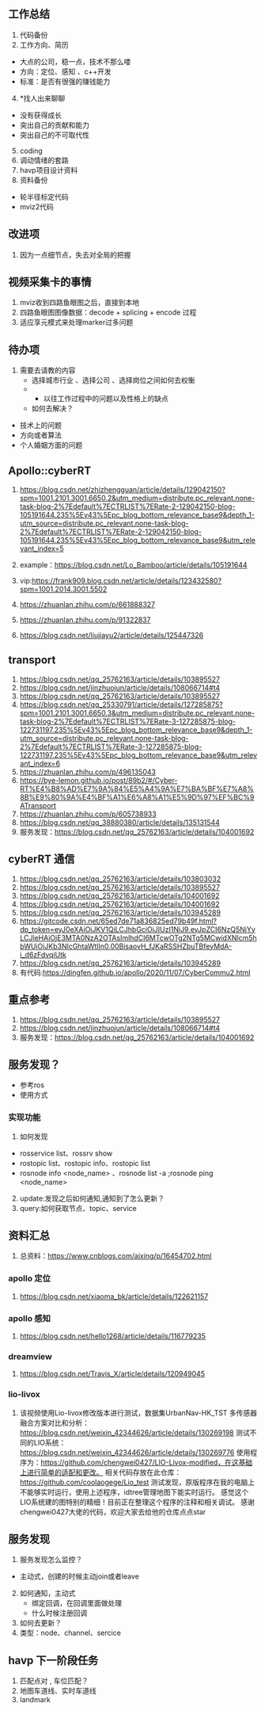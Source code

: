 ## 工作总结
1. 代码备份
2. 工作方向、简历
  + 大点的公司，稳一点，技术不那么喽
  + 方向：定位、感知 、c++开发
  + 标准：是否有很强的赚钱能力
4. *找人出来聊聊
  + 没有获得成长
  + 突出自己的贡献和能力
  + 突出自己的不可取代性
5. coding
6. 调动情绪的套路
7. havp项目设计资料
8. 资料备份
  + 轮半径标定代码
  + mviz2代码


## 改进项
1. 因为一点细节点，失去对全局的把握

## 视频采集卡的事情
1. mviz收到四路鱼眼图之后，直接到本地
2. 四路鱼眼图图像数据：decode + splicing + encode 过程
3. 适应享元模式来处理marker过多问题

## 待办项
1. 需要去请教的内容
   + 选择城市行业 、选择公司 、选择岗位之间如何去权衡
   + * 以往工作过程中的问题以及性格上的缺点
    + 如何去解决？
  + 技术上的问题
   + 方向或者算法
  + 个人婚姻方面的问题 

## Apollo::cyberRT 
1. https://blog.csdn.net/zhizhengguan/article/details/129042150?spm=1001.2101.3001.6650.2&utm_medium=distribute.pc_relevant.none-task-blog-2%7Edefault%7ECTRLIST%7ERate-2-129042150-blog-105191644.235%5Ev43%5Epc_blog_bottom_relevance_base9&depth_1-utm_source=distribute.pc_relevant.none-task-blog-2%7Edefault%7ECTRLIST%7ERate-2-129042150-blog-105191644.235%5Ev43%5Epc_blog_bottom_relevance_base9&utm_relevant_index=5

2. example：https://blog.csdn.net/Lo_Bamboo/article/details/105191644
3. vip:https://frank909.blog.csdn.net/article/details/123432580?spm=1001.2014.3001.5502
4. https://zhuanlan.zhihu.com/p/661888327
5. https://zhuanlan.zhihu.com/p/91322837
6. https://blog.csdn.net/liujiayu2/article/details/125447326

## transport
1. https://blog.csdn.net/qq_25762163/article/details/103895527
2. https://blog.csdn.net/jinzhuojun/article/details/108066714#t4
3. https://blog.csdn.net/qq_25762163/article/details/103895527
4. https://blog.csdn.net/qq_25330791/article/details/127285875?spm=1001.2101.3001.6650.3&utm_medium=distribute.pc_relevant.none-task-blog-2%7Edefault%7ECTRLIST%7ERate-3-127285875-blog-122731197.235%5Ev43%5Epc_blog_bottom_relevance_base9&depth_1-utm_source=distribute.pc_relevant.none-task-blog-2%7Edefault%7ECTRLIST%7ERate-3-127285875-blog-122731197.235%5Ev43%5Epc_blog_bottom_relevance_base9&utm_relevant_index=6
5. https://zhuanlan.zhihu.com/p/496135043
6. https://bye-lemon.github.io/post/89b2/#/Cyber-RT%E4%B8%AD%E7%9A%84%E5%A4%9A%E7%BA%BF%E7%A8%8B%E9%80%9A%E4%BF%A1%E6%A8%A1%E5%9D%97%EF%BC%9ATransport
7. https://zhuanlan.zhihu.com/p/605738933
8. https://blog.csdn.net/qq_38880380/article/details/135131544
9. 服务发现：https://blog.csdn.net/qq_25762163/article/details/104001692

## cyberRT 通信
1. https://blog.csdn.net/qq_25762163/article/details/103803032
2. https://blog.csdn.net/qq_25762163/article/details/103895527
3. https://blog.csdn.net/qq_25762163/article/details/104001692
4. https://blog.csdn.net/qq_25762163/article/details/104001692
5. https://blog.csdn.net/qq_25762163/article/details/103945289
6. https://gitcode.csdn.net/65ed7de71a836825ed79b49f.html?dp_token=eyJ0eXAiOiJKV1QiLCJhbGciOiJIUzI1NiJ9.eyJpZCI6NzQ5NjYyLCJleHAiOjE3MTA0NzA2OTAsImlhdCI6MTcwOTg2NTg5MCwidXNlcm5hbWUiOiJKb3NlcGhtaWtlIn0.00BisaovH_fJKaRSSHZbuTBfeyMdA-i_d6zFdvqiUtk
7. https://blog.csdn.net/qq_25762163/article/details/103945289
8. 有代码:https://dingfen.github.io/apollo/2020/11/07/CyberCommu2.html

## 重点参考
1. https://blog.csdn.net/qq_25762163/article/details/103895527
2. https://blog.csdn.net/jinzhuojun/article/details/108066714#t4
3. 服务发现：https://blog.csdn.net/qq_25762163/article/details/104001692

## 服务发现？
+ 参考ros
 + 使用方式
### 实现功能
1. 如何发现
  + rosservice list、rossrv show
  + rostopic list、rostopic info、rostopic list 
  + rosnode info <node_name> 、rosnode list -a ;rosnode ping <node_name>
2. update:发现之后如何通知,通知到了怎么更新？
3. query:如何获取节点、topic、service


## 资料汇总
1. 总资料：https://www.cnblogs.com/aixing/p/16454702.html
### apollo 定位
1. https://blog.csdn.net/xiaoma_bk/article/details/122621157
### apollo 感知
1. https://blog.csdn.net/hello1268/article/details/116779235
### dreamview
1. https://blog.csdn.net/Travis_X/article/details/120949045

### lio-livox
1. 该视频使用Lio-livox修改版本进行测试，数据集UrbanNav-HK_TST
多传感器融合方案对比和分析：https://blog.csdn.net/weixin_42344626/article/details/130269198
测试不同的LIO系统：https://blog.csdn.net/weixin_42344626/article/details/130269776
使用程序为：https://github.com/chengwei0427/LIO-Livox-modified，在这基础上进行简单的适配和更改。
相关代码存放在此仓库：https://github.com/coolaogege/Lio_test
测试发现，原版程序在我的电脑上不能够实时运行，使用上述程序，idtree管理地图下能实时运行。
感觉这个LIO系统建的图特别的精细！目前正在整理这个程序的注释和相关调试。
感谢chengwei0427大佬的代码，欢迎大家去给他的仓库点点star

## 服务发现
1. 服务发现怎么监控？
  + 主动式，创建的时候主动join或者leave
2. 如何通知，主动式
    + 绑定回调，在回调里面做处理
    + 什么时候注册回调
3. 如何去更新？
4. 类型：node、channel、sercice




## havp 下一阶段任务
1. 匹配点对 , 车位匹配？
2. 地图车道线、实时车道线
3. landmark